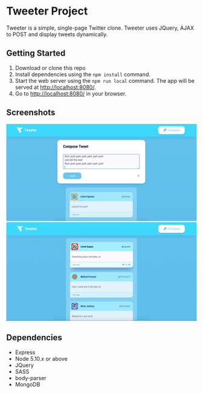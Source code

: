 # Tweeter Project

Tweeter is a simple, single-page Twitter clone. Tweeter uses JQuery, AJAX to POST and display tweets dynamically.

## Getting Started

1. Download or clone this repo
2. Install dependencies using the `npm install` command.
3. Start the web server using the `npm run local` command. The app will be served at <http://localhost:8080/>.
4. Go to <http://localhost:8080/> in your browser.

## Screenshots

![screenshot description"](https://github.com/DTran23/tweeter/blob/master/docs/new-tweet.png)
![screenshot description"](https://github.com/DTran23/tweeter/blob/master/docs/tweets.png)

## Dependencies

- Express
- Node 5.10.x or above
- JQuery
- SASS
- body-parser
- MongoDB
